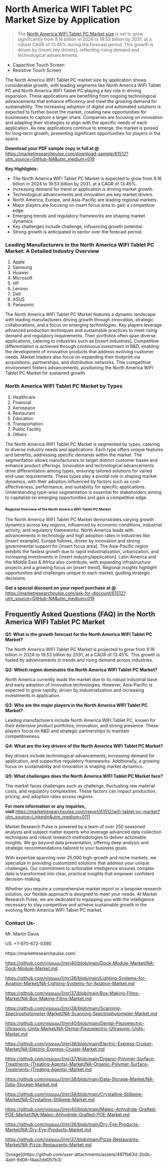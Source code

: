 <h1>North America WIFI Tablet PC Market&nbsp;Size by Application</h1><blockquote><p>The <a href="https://marketresearchpulse.com/download-sample/61512?utm_source=GitHub-NA&amp;utm_medium=019">North America WIFI Tablet PC Market size</a> is set to grow significantly from 9.16 billion in 2024 to 19.53 billion by 2031, at a robust CAGR of 13.45% during the forecast period. This growth is driven by [insert key drivers], reflecting rising demand and technological advancements.</p></blockquote><ul><li>Capacitive Touch Screen<li> Resistive Touch Screen</li></ul><p>The North America WIFI Tablet PC market size by application shows considerable growth, with leading segments like North America WIFI Tablet PC and North America WIFI Tablet PC playing a key role in driving expansion. These applications are benefiting from ongoing technological advancements that enhance efficiency and meet the growing demand for sustainability. The increasing adoption of digital and automated solutions is expected to further boost the market, creating new opportunities for businesses to capture a larger share. Companies are focusing on innovation and adapting their strategies to align with the specific needs of each application. As new applications continue to emerge, the market is poised for long-term growth, presenting significant opportunities for players in the space.</p><p><strong>Download your PDF sample copy in full at @ </strong><a href="https://marketresearchpulse.com/download-sample/61512?utm_source=GitHub-NA&amp;utm_medium=019">https://marketresearchpulse.com/download-sample/61512?utm_source=GitHub-NA&amp;utm_medium=019</a></p><p><strong>Key Highlights: </strong></p><ul><li>The North America WIFI Tablet PC Market is expected to grow from 9.16 billion in 2024 to 19.53 billion by 2031, at a CAGR of 13.45%.</li><li>Increasing demand for trend or application is driving market growth.</li><li>Technological advancements and innovation are key market drivers.</li><li>North America, Europe, and Asia-Pacific are leading regional markets.</li><li>Major players are focusing on insert focus area to gain a competitive edge.</li><li>Emerging trends and regulatory frameworks are shaping market dynamics.</li><li>Key challenges include challenge, influencing growth potential.</li><li>Strong growth is anticipated in sector over the forecast period.</li></ul><h3>Leading Manufacturers in the North America WIFI Tablet PC Market: A Detailed Industry Overview</h3><ol><li>Apple</li><li>Samsung</li><li>Huawei</li><li>Microsoft</li><li>HP</li><li>Lenovo</li><li>Dell</li><li>ASUS</li><li>Panasonic</li></ol><div class="flex max-w-full flex-col flex-grow"><div class="min-h-8 text-message flex w-full flex-col items-end gap-2 whitespace-normal break-words [.text-message+&amp;]:mt-5" dir="auto" data-message-author-role="assistant" data-message-id="fd8432e4-4910-450d-b182-61b7bfb0a01f" data-message-model-slug="gpt-4o"><div class="flex w-full flex-col gap-1 empty:hidden first:pt-[3px]"><div class="markdown prose w-full break-words dark:prose-invert light"><p>The North America WIFI Tablet PC Market features a dynamic landscape with leading manufacturers driving growth through innovation, strategic collaborations, and a focus on emerging technologies. Key players leverage advanced production techniques and sustainable practices to meet rising demand and regulatory requirements. Their portfolios often span diverse applications, catering to industries such as [insert industries]. Competitive differentiation is achieved through continuous investment in R&amp;D, enabling the development of innovative products that address evolving customer needs. Market leaders also focus on expanding their footprint via acquisitions, partnerships, and distribution networks. This competitive environment fosters advancements, positioning the North America WIFI Tablet PC Market for sustained growth.</p></div></div></div></div><h3>North America WIFI Tablet PC Market by Types</h3><ol><li>Healthcare<li> Financial<li> Aerospace<li> Restaurant<li> Education<li> Transportation<li> Public Facility<li> Others</li></ol><div class="flex max-w-full flex-col flex-grow"><div class="min-h-8 text-message flex w-full flex-col items-end gap-2 whitespace-normal break-words [.text-message+&amp;]:mt-5" dir="auto" data-message-author-role="assistant" data-message-id="084470be-0bb7-4664-bddf-5156b4f41249" data-message-model-slug="gpt-4o-mini"><div class="flex w-full flex-col gap-1 empty:hidden first:pt-[3px]"><div class="markdown prose w-full break-words dark:prose-invert light"><p>The North America WIFI Tablet PC Market is segmented by types, catering to diverse industry needs and applications. Each type offers unique features and benefits, addressing specific demands within the market. The segmentation allows manufacturers to target distinct customer bases and enhance product offerings. Innovation and technological advancements drive differentiation among types, ensuring tailored solutions for varied end-user requirements. These types play a pivotal role in shaping market dynamics, with their adoption influenced by factors such as cost-effectiveness, performance, and suitability for specific applications. Understanding type-wise segmentation is essential for stakeholders aiming to capitalize on emerging opportunities and gain a competitive edge.</p></div></div></div></div><h3><span style="font-size: 11px;">Regional Overview of the North America WIFI Tablet PC Market</span></h3><div class="flex max-w-full flex-col flex-grow"><div class="min-h-8 text-message flex w-full flex-col items-end gap-2 whitespace-normal break-words [.text-message+&amp;]:mt-5" dir="auto" data-message-author-role="assistant" data-message-id="e9038762-ce64-4e30-91c9-9bd413514231" data-message-model-slug="gpt-4o-mini"><div class="flex w-full flex-col gap-1 empty:hidden first:pt-[3px]"><div class="markdown prose w-full break-words dark:prose-invert light"><p>The North America WIFI Tablet PC Market demonstrates varying growth dynamics across key regions, influenced by economic conditions, industrial activity, and regulatory frameworks. North America leads with advancements in technology and high adoption rates in industries like [insert example]. Europe follows, driven by innovation and strong governmental support for [insert focus area]. The Asia-Pacific region exhibits the fastest growth due to rapid industrialization, urbanization, and increasing investments in [insert industry/application]. Latin America and the Middle East &amp; Africa also contribute, with expanding infrastructure projects and a growing focus on [insert trend]. Regional insights highlight opportunities and challenges unique to each market, guiding strategic decisions.</p></div></div></div></div><p><strong>Get a special discount on your report purchase at @ </strong><a href="https://marketresearchpulse.com/ask-for-discount/61512?utm_source=GitHub-NA&amp;utm_medium=019">https://marketresearchpulse.com/ask-for-discount/61512?utm_source=GitHub-NA&amp;utm_medium=019</a></p><h2>Frequently Asked Questions (FAQ) in the North America WIFI Tablet PC Market</h2><p><strong>Q1: What is the growth forecast for the North America WIFI Tablet PC Market?</strong></p><p>The North America WIFI Tablet PC Market is projected to grow from 9.16 billion in 2024 to 19.53 billion by 2031, at a CAGR of 13.45%. This growth is fueled by advancements in trends and rising demand across industries.</p><p><strong>Q2: Which region dominates the North America WIFI Tablet PC Market?</strong></p><p>North America currently leads the market due to its robust industrial base and early adoption of innovative technologies. However, Asia-Pacific is expected to grow rapidly, driven by industrialization and increasing investments in application.</p><p><strong>Q3: Who are the major players in the North America WIFI Tablet PC Market?</strong></p><p>Leading manufacturers include North America WIFI Tablet PC, known for their extensive product portfolios, innovation, and strong presence. These players focus on R&amp;D and strategic partnerships to maintain competitiveness.</p><p><strong>Q4: What are the key drivers of the North America WIFI Tablet PC Market?</strong></p><p>Key drivers include technological advancements, increasing demand for application, and supportive regulatory frameworks. Additionally, a growing focus on sustainability and innovation is shaping market dynamics.</p><p><strong>Q5: What challenges does the North America WIFI Tablet PC Market face?</strong></p><p>The market faces challenges such as challenge, fluctuating raw material costs, and regulatory complexities. These factors can impact production, pricing, and adoption rates across regions.</p><p><strong>For more information or any inquiries, visit&nbsp;</strong><a href="https://marketresearchpulse.com/report/61512/wifi-tablet-pc-market?utm_source=Linkedin&utm_medium=0111">https://marketresearchpulse.com/report/61512/wifi-tablet-pc-market?utm_source=Linkedin&utm_medium=0111</a></p><p>Market Research Pulse is powered by a team of over 250 seasoned analysts and subject matter experts who leverage advanced data collection techniques and robust research methodologies to deliver actionable insights. We go beyond data presentation, offering deep analysis and strategic recommendations tailored to your business goals.</p><p>With expertise spanning over 25,000 high-growth and niche markets, we specialize in providing customized solutions that address your unique challenges. Our commitment to actionable intelligence ensures complex data is transformed into clear, practical insights that empower confident decision-making.</p><p>Whether you require a comprehensive market report or a bespoke research solution, our flexible approach is designed to meet your needs. At Market Research Pulse, we are dedicated to equipping you with the intelligence necessary to stay competitive and achieve sustainable growth in the evolving North America WIFI Tablet PC market.</p><h3><strong>Contact Us-</strong></h3><p>Mr. Martin Davis</p><p>US: +1-970-672-0390</p><p>https://marketresearchpulse.com/</p><p><a href="https://github.com/vissuuu1/mri40/blob/main/Dock-Module-Market/NA-Dock-Module-Market.md">https://github.com/vissuuu1/mri40/blob/main/Dock-Module-Market/NA-Dock-Module-Market.md</a></p><p><a href="https://github.com/vissuuu1/mri36/blob/main/Lighting-Systems-for-Aviation-Market/NA-Lighting-Systems-for-Aviation-Market.md">https://github.com/vissuuu1/mri36/blob/main/Lighting-Systems-for-Aviation-Market/NA-Lighting-Systems-for-Aviation-Market.md</a></p><p><a href="https://github.com/vissuuu1/mri37/blob/main/Box-Making-Films-Market/NA-Box-Making-Films-Market.md">https://github.com/vissuuu1/mri37/blob/main/Box-Making-Films-Market/NA-Box-Making-Films-Market.md</a></p><p><a href="https://github.com/vissuuu1/mri38/blob/main/Scanning-Spectrophotometer-Market/NA-Scanning-Spectrophotometer-Market.md">https://github.com/vissuuu1/mri38/blob/main/Scanning-Spectrophotometer-Market/NA-Scanning-Spectrophotometer-Market.md</a></p><p><a href="https://github.com/vissuuu1/mri40/blob/main/Dental-Piezoelectric-Ultrasonic-Units-Market/NA-Dental-Piezoelectric-Ultrasonic-Units-Market.md">https://github.com/vissuuu1/mri40/blob/main/Dental-Piezoelectric-Ultrasonic-Units-Market/NA-Dental-Piezoelectric-Ultrasonic-Units-Market.md</a></p><p><a href="https://github.com/vissuuu1/mri36/blob/main/Electric-Express-Cruiser-Market/NA-Electric-Express-Cruiser-Market.md">https://github.com/vissuuu1/mri36/blob/main/Electric-Express-Cruiser-Market/NA-Electric-Express-Cruiser-Market.md</a></p><p><a href="https://github.com/vissuuu1/mri37/blob/main/Organic-Polymer-Surface-Treatments-(Treating-Agents)-Market/NA-Organic-Polymer-Surface-Treatments-(Treating-Agents)-Market.md">https://github.com/vissuuu1/mri37/blob/main/Organic-Polymer-Surface-Treatments-(Treating-Agents)-Market/NA-Organic-Polymer-Surface-Treatments-(Treating-Agents)-Market.md</a></p><p><a href="https://github.com/vissuuu1/mri38/blob/main/Data-Storage-Market/NA-Data-Storage-Market.md">https://github.com/vissuuu1/mri38/blob/main/Data-Storage-Market/NA-Data-Storage-Market.md</a></p><p><a href="https://github.com/vissuuu1/mri39/blob/main/Crystalline-Stilbene-Market/NA-Crystalline-Stilbene-Market.md">https://github.com/vissuuu1/mri39/blob/main/Crystalline-Stilbene-Market/NA-Crystalline-Stilbene-Market.md</a></p><p><a href="https://github.com/vissuuu1/mri40/blob/main/Maleic-Anhydride-Grafted-POE-Market/NA-Maleic-Anhydride-Grafted-POE-Market.md">https://github.com/vissuuu1/mri40/blob/main/Maleic-Anhydride-Grafted-POE-Market/NA-Maleic-Anhydride-Grafted-POE-Market.md</a></p><p><a href="https://github.com/vissuuu1/mri36/blob/main/Dry-Eye-Products-Market/NA-Dry-Eye-Products-Market.md">https://github.com/vissuuu1/mri36/blob/main/Dry-Eye-Products-Market/NA-Dry-Eye-Products-Market.md</a></p><p><a href="https://github.com/vissuuu1/mri37/blob/main/Pizza-Restaurants-Market/NA-Pizza-Restaurants-Market.md">https://github.com/vissuuu1/mri37/blob/main/Pizza-Restaurants-Market/NA-Pizza-Restaurants-Market.md</a></p>
![image](https://github.com/user-attachments/assets/497fb63d-2b0b-4abf-9d08-f4aa2dd057b3)
